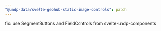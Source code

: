 ```yaml
---
"@undp-data/svelte-geohub-static-image-controls": patch
---
```


fix: use SegmentButtons and FieldControls from svelte-undp-components
